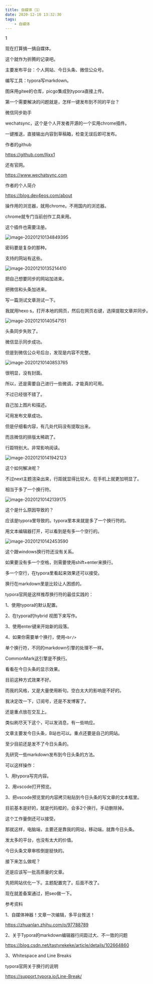 ```yaml
---
title: 自媒体（1）
date: 2020-12-10 13:32:30
tags:
	- 自媒体
---
```


1

现在打算搞一搞自媒体。

这个就作为折腾的记录吧。

主要发布平台：个人网站、今日头条、微信公众号。

编写工具：typora写markdown。

图床用gitee的仓库，picgo集成到typora直接上传。

第一个需要解决的问题就是，怎样一键发布到不同的平台？

微信同步助手

wechatsync，这个是个人开发者开源的一个实用chrome插件。

一键推送，直接输出内容到草稿箱，检查无误后即可发布。

作者的github

https://github.com/lljxx1

还有官网。

https://www.wechatsync.com

作者的个人简介

https://blog.dev4eos.com/about

操作用的浏览器，就用chrome。不用国内的浏览器。

chrome就专门当前创作工具来用。

这个插件也需要注册。

![image-20201210134849395](https://gitee.com/teddyxiong53/playopenwrt_pic/raw/master/image-20201210134849395.png)

密码要是复杂的那种。

支持的网站有这些。

![image-20201210135214410](https://gitee.com/teddyxiong53/playopenwrt_pic/raw/master/image-20201210135214410.png)

把自己想要同步的网站加进来。

把微信和头条加进来。

写一篇测试文章测试一下。

我就用hexo s，打开本地的网页，然后在网页右键，选择提取文章并同步。



![image-20201210140547151](C:\Users\Administrator\AppData\Roaming\Typora\typora-user-images\image-20201210140547151.png)

头条同步失败了。

微信显示同步成功。

但是到微信公众号后台，发现是内容不完整。

![image-20201210140853765](https://gitee.com/teddyxiong53/playopenwrt_pic/raw/master/image-20201210140853765.png)

很明显，没有封面。

所以，还是需要自己进行一些微调，才能真的可用。

不过已经很不错了。

自己加上图片和描述。

可用发布文章成功。

但是仔细看内容，有几处代码没有提取出来。

而且微信的排版太稀疏了。

行距特别大。非常影响阅读。

![image-20201210141942123](https://gitee.com/teddyxiong53/playopenwrt_pic/raw/master/image-20201210141942123.png)

这个如何解决呢？

不过next主题渲染出来，行距就显得比较大。在手机上就更加明显了。

相当于多了一个换行符。

![image-20201210142139175](https://gitee.com/teddyxiong53/playopenwrt_pic/raw/master/image-20201210142139175.png)

这个是什么原因导致的？

应该是typora里导致的。typora里本来就是多了一个换行符的。

用文本编辑器打开，可以看到是有多一个空行的。

![image-20201210142453590](https://gitee.com/teddyxiong53/playopenwrt_pic/raw/master/image-20201210142453590.png)

这个跟windows换行符还没有关系。

如果要没有多一个空格，则需要使用shift+enter来换行。

多一个空行，在typora里看起来效果还可以接受。



换行在markdown里是比较让人困惑的。

typora官网是这样推荐换行符的最佳实践的：

1、使用typora的默认配置。

2、在typora的hybrid 视图下来写作。

3、使用enter键来开始新的段落。

4、如果你需要单个换行，使用`<br/>`



单个换行符，不同的markdown引擎的处理不一样。

CommonMark这引擎是不换行。

看看在今日头条的显示效果。



目前这种方式效果不好。

而我的风格，又是大量使用断句。空白太大的影响是不好的。

我决定改一下，订阅号，还是不发博客了。

还是重点放在交互上。

类似刷尽天下这个，可以发消息，有一些响应。

文章主要发今日头条，B站也可以。重点还要是自己的网站。

至少目前还是发不了今日头条的。



先研究一些markdown发布到今日头条的方法。

可以这样操作：

1、用typora写完内容。

2、用vscode打开预览。

3、把vscode预览里的内容拷贝粘贴到今日头条的写文章的文本框里。

目前基本是好的，就是代码框的，会多2个换行。手动删除掉。

这个工作量倒还可以接受。

那就这样，电脑端，主要还是靠我的网站，移动端，就靠今日头条。

发太多的平台，也没有太大的价值。

今日头条文章审核倒是挺快的。



接下来怎么做呢？

还是应该写一批高质量的文章。

先把网站优化一下。主题配置完了。后面不改了。

现在就差备案通过，把seo做一下。







参考资料

1、自媒体神器！文章一次编辑，多平台推送！

https://zhuanlan.zhihu.com/p/97788789

2、关于Typora的markdown编辑器行间距过大、不一致的问题

https://blog.csdn.net/tastyrekeke/article/details/102664860

3、Whitespace and Line Breaks

typora官网关于换行的说明

https://support.typora.io/Line-Break/